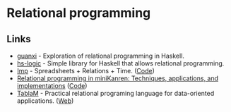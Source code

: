 # Relational programming

## Links

- [guanxi](https://github.com/ekmett/guanxi) - Exploration of relational programming in Haskell.
- [hs-logic](https://github.com/smichal/hs-logic) - Simple library for Haskell that allows relational programming.
- [Imp](https://scattered-thoughts.net/writing/imp-intro/) - Spreadsheets + Relations + Time. ([Code](https://github.com/jamii/imp))
- [Relational programming in miniKanren: Techniques, applications, and implementations](https://search.proquest.com/docview/304903505) ([Code](https://github.com/webyrd/dissertation-single-spaced))
- [TablaM](https://github.com/Tablam/TablaM) - Practical relational programing language for data-oriented applications. ([Web](https://tablam.org/))

